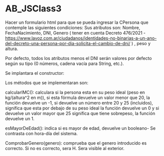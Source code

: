# AB_JSClass3
Hacer un formulario html para que se pueda ingresar la CPersona que contemple las siguientes condiciones:
 Sus atributos son: Nombre, FechaNacimiento, DNI, Genero  ( tener en cuenta Decreto 476/2021 - https://www.lavoz.com.ar/ciudadanos/identidades-no-binarias-a-un-ano-del-decreto-una-persona-por-dia-solicita-el-cambio-de-dni/ ) , peso y altura.
 
 Por defecto, todos los atributos menos el DNI serán valores por defecto según su tipo (0 números, cadena vacía para String, etc.).

Se implantara el constructor:

 Los métodos que se implementaran son:

calcularIMC(): calculara si la persona esta en su peso ideal (peso en kg/(altura^2 en m)), si esta fórmula devuelve un valor menor que 20, la función devuelve un -1, si devuelve un número entre 20 y 25 (incluidos), significa que esta por debajo de su peso ideal la función devuelve un 0 y si devuelve un valor mayor que 25 significa que tiene sobrepeso, la función devuelve un 1.

 esMayorDeEdad(): indica si es mayor de edad, devuelve un booleano- Se contrasta con hora-día del sistema. 

ComprobarGenero(genero): comprueba que el genero introducido es correcto. Si no es correcto, sera H. Sera visible al exterior.
